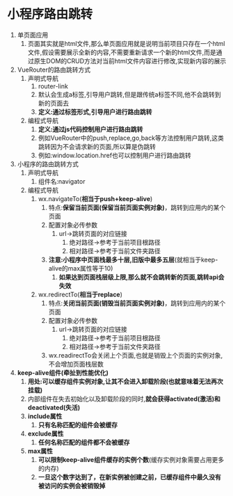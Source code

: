 # 小程序路由跳转

1. 单页面应用
   1. 页面其实就是html文件,那么单页面应用就是说明当前项目只存在一个html文件,假设需要展示全新的内容,不需要重新请求一个新的html文件,而是通过原生DOM的CRUD方法对当前html文件内容进行修改,实现新内容的展示
2. VueRouter的路由跳转方式
   1. 声明式导航
      1. router-link
      2. 默认会生成a标签,引导用户跳转,但是跟传统a标签不同,他不会跳转到新的页面去
      3. **定义:通过标签形式,引导用户进行路由跳转**
   2. 编程式导航
      1. **定义:通过js代码控制用户进行路由跳转**
      2. 例如VueRouter中的push,replace,go,back等方法控制用户跳转,这类跳转因为不会请求新的页面,所以算是伪跳转
      3. 例如:window.location.href也可以控制用户进行路由跳转
3. 小程序的路由跳转方式
   1. 声明式导航
      1. 组件名:navigator
   2. 编程式导航
      1. wx.navigateTo(**相当于push+keep-alive**)
         1. 特点:**保留当前页面(保留当前页面实例对象)**，跳转到应用内的某个页面
         2. 配置对象必传参数
            1. url->跳转页面的对应链接
               1. 绝对路径->参考于当前项目根路径
               2. 相对路径->参考于当前文件夹路径
         3. **注意:小程序中页面栈最多十层,旧版中最多五层**(就相当于keep-alive的max属性等于10)
            1. **如果达到页面栈层级上限,那么就不会跳转新的页面,跳转api会失效**
      2. wx.redirectTo(**相当于replace**)
         1. 特点:**关闭当前页面(销毁当前页面实例对象)**，跳转到应用内的某个页面
         2. 配置对象必传参数
            1. url->跳转页面的对应链接
               1. 绝对路径->参考于当前项目根路径
               2. 相对路径->参考于当前文件夹路径
         3. wx.readirectTo会关闭上个页面,也就是销毁上个页面的实例对象,不会增加页面栈层数
4. **keep-alive组件(牵扯到性能优化)**
   1. **用处:可以缓存组件实例对象,让其不会进入卸载阶段(也就意味着无法再次挂载)**
   2. 内部组件在失去初始化以及卸载阶段的同时,**就会获得activated(激活)和deactivated(失活)**
   3. **include属性**
      1. **只有名称匹配的组件会被缓存**
   4. **exclude属性**
      1. **任何名称匹配的组件都不会被缓存**
   5. **max属性**
      1. **可以限制keep-alive组件缓存的实例个数**(缓存实例对象需要占用更多的内存)
      2. **一旦这个数字达到了，在新实例被创建之前，已缓存组件中最久没有被访问的实例会被销毁掉**